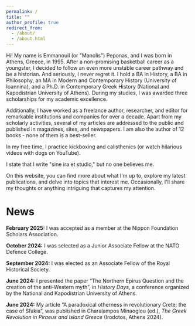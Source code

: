 ```yaml
---
permalink: /
title: ""
author_profile: true
redirect_from: 
  - /about/
  - /about.html
---
```

Hi! My name is Emmanouil (or "Manolis") Peponas, and I was born in Athens, Greece, in 1995. After a non-promising basketball career as a youngster, I decided to follow an even more unstable career pathway and be a historian. And seriously, I never regret it. 
I hold a BA in History, a BA in Philosophy, an MA in Modern and Contemporary History (University of Ioannina), and a Ph.D. in Contemporary Greek History (National and Kapodistrian University of Athens). During my studies, I was awarded three scholarships for my academic excellence. 

Additionally, I have worked as a freelance author, researcher, and editor for remarkable institutions and companies for over a decade. Apart from my scholarly activities, several of my articles are addressed to the public and published in magazines, sites, and newspapers. I am also the author of 12 books - none of them is a best-seller. 

In my free time, I practice kickboxing and calisthenics (or watch hilarious videos with dogs on YouTube). 

I state that I write "sine ira et studio," but no one believes me.  

On this website, you can find more about what I'm up to, explore my latest publications, and delve into topics that interest me. Occasionally, I'll share my thoughts or anything intriguing that captures my attention.  


News
======
**February 2025:**	I was accepted as a member at the Nippon Foundation Scholars Association.

**October 2024:**	I was selected as a Junior Associate Fellow at the NATO Defence College.

**September 2024:**	I was elected as an Associate Fellow of the Royal Historical Society.

**June 2024:**	I presented the paper “The Northern Epirus Question and the creation of the anti-Western myth”, in _History Days_, a conference organized by the National and Kapodistrian University of Athens.

**June 2024:** My article “A paradoxical otherness in revolutionary Crete: the case of Sfakia”, was published in Charalampos Minaoglou (ed.), _The Greek Revolution in Piraeus and Island Greece_ (Irodotos, Athens 2024).
